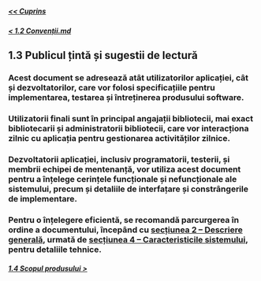 ##### [<< Cuprins](../Cuprins.md)
##### [< 1.2 Convenții.md](1.2%20Convenții.md)
## 1.3 Publicul țintă și sugestii de lectură
### Acest document se adresează atât utilizatorilor aplicației, cât și dezvoltatorilor, care vor folosi specificațiile pentru implementarea, testarea și întreținerea produsului software.
### Utilizatorii finali sunt în principal angajații bibliotecii, mai exact bibliotecarii și administratorii bibliotecii, care vor interacționa zilnic cu aplicația pentru gestionarea activităților zilnice. 
### Dezvoltatorii aplicației, inclusiv programatorii, testerii, și membrii echipei de mentenanță, vor utiliza acest document pentru a înțelege cerințele funcționale și nefuncționale ale sistemului, precum și detaliile de interfațare și constrângerile de implementare.
### Pentru o înțelegere eficientă, se recomandă parcurgerea în ordine a documentului, începând cu  [secțiunea 2 – Descriere generală](../2%20Descriere%20generala/2.0%20Overview.md), urmată de [secțiunea 4 – Caracteristicile sistemului](../4%20Caracteristici%20ale%20sistemului/4.0%20Overview.md), pentru detaliile tehnice.
##### [1.4 Scopul produsului >](1.4%20Scopul%20produsului.md)